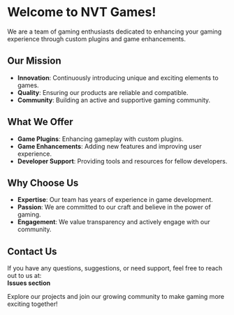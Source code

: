 # Welcome to NVT Games!

We are a team of gaming enthusiasts dedicated to enhancing your gaming experience through custom plugins and game enhancements.

## Our Mission

- **Innovation**: Continuously introducing unique and exciting elements to games.
- **Quality**: Ensuring our products are reliable and compatible.
- **Community**: Building an active and supportive gaming community.

## What We Offer

- **Game Plugins**: Enhancing gameplay with custom plugins.
- **Game Enhancements**: Adding new features and improving user experience.
- **Developer Support**: Providing tools and resources for fellow developers.

## Why Choose Us

- **Expertise**: Our team has years of experience in game development.
- **Passion**: We are committed to our craft and believe in the power of gaming.
- **Engagement**: We value transparency and actively engage with our community.

## Contact Us

If you have any questions, suggestions, or need support, feel free to reach out to us at:  
**Issues section**

Explore our projects and join our growing community to make gaming more exciting together!
